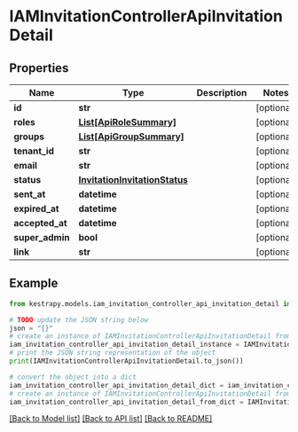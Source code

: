 # IAMInvitationControllerApiInvitationDetail


## Properties

Name | Type | Description | Notes
------------ | ------------- | ------------- | -------------
**id** | **str** |  | [optional] 
**roles** | [**List[ApiRoleSummary]**](ApiRoleSummary.md) |  | [optional] 
**groups** | [**List[ApiGroupSummary]**](ApiGroupSummary.md) |  | [optional] 
**tenant_id** | **str** |  | [optional] 
**email** | **str** |  | [optional] 
**status** | [**InvitationInvitationStatus**](InvitationInvitationStatus.md) |  | [optional] 
**sent_at** | **datetime** |  | [optional] 
**expired_at** | **datetime** |  | [optional] 
**accepted_at** | **datetime** |  | [optional] 
**super_admin** | **bool** |  | [optional] 
**link** | **str** |  | [optional] 

## Example

```python
from kestrapy.models.iam_invitation_controller_api_invitation_detail import IAMInvitationControllerApiInvitationDetail

# TODO update the JSON string below
json = "{}"
# create an instance of IAMInvitationControllerApiInvitationDetail from a JSON string
iam_invitation_controller_api_invitation_detail_instance = IAMInvitationControllerApiInvitationDetail.from_json(json)
# print the JSON string representation of the object
print(IAMInvitationControllerApiInvitationDetail.to_json())

# convert the object into a dict
iam_invitation_controller_api_invitation_detail_dict = iam_invitation_controller_api_invitation_detail_instance.to_dict()
# create an instance of IAMInvitationControllerApiInvitationDetail from a dict
iam_invitation_controller_api_invitation_detail_from_dict = IAMInvitationControllerApiInvitationDetail.from_dict(iam_invitation_controller_api_invitation_detail_dict)
```
[[Back to Model list]](../README.md#documentation-for-models) [[Back to API list]](../README.md#documentation-for-api-endpoints) [[Back to README]](../README.md)


